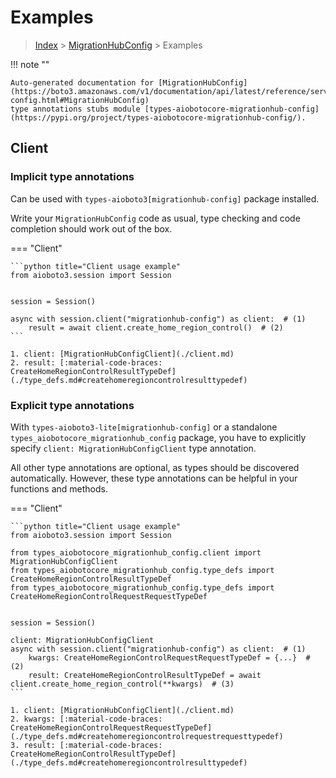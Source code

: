 # Examples

> [Index](../README.md) > [MigrationHubConfig](./README.md) > Examples

!!! note ""

    Auto-generated documentation for [MigrationHubConfig](https://boto3.amazonaws.com/v1/documentation/api/latest/reference/services/migrationhub-config.html#MigrationHubConfig)
    type annotations stubs module [types-aiobotocore-migrationhub-config](https://pypi.org/project/types-aiobotocore-migrationhub-config/).

## Client

### Implicit type annotations

Can be used with `types-aioboto3[migrationhub-config]` package installed.

Write your `MigrationHubConfig` code as usual,
type checking and code completion should work out of the box.



=== "Client"

    ```python title="Client usage example"
    from aioboto3.session import Session


    session = Session()

    async with session.client("migrationhub-config") as client:  # (1)
        result = await client.create_home_region_control()  # (2)
    ```

    1. client: [MigrationHubConfigClient](./client.md)
    2. result: [:material-code-braces: CreateHomeRegionControlResultTypeDef](./type_defs.md#createhomeregioncontrolresulttypedef) 






### Explicit type annotations

With `types-aioboto3-lite[migrationhub-config]`
or a standalone `types_aiobotocore_migrationhub_config` package, you have to explicitly specify
`client: MigrationHubConfigClient` type annotation.

All other type annotations are optional, as types should be discovered automatically.
However, these type annotations can be helpful in your functions and methods.


=== "Client"

    ```python title="Client usage example"
    from aioboto3.session import Session

    from types_aiobotocore_migrationhub_config.client import MigrationHubConfigClient
    from types_aiobotocore_migrationhub_config.type_defs import CreateHomeRegionControlResultTypeDef
    from types_aiobotocore_migrationhub_config.type_defs import CreateHomeRegionControlRequestRequestTypeDef


    session = Session()

    client: MigrationHubConfigClient
    async with session.client("migrationhub-config") as client:  # (1)
        kwargs: CreateHomeRegionControlRequestRequestTypeDef = {...}  # (2)
        result: CreateHomeRegionControlResultTypeDef = await client.create_home_region_control(**kwargs)  # (3)
    ```

    1. client: [MigrationHubConfigClient](./client.md)
    2. kwargs: [:material-code-braces: CreateHomeRegionControlRequestRequestTypeDef](./type_defs.md#createhomeregioncontrolrequestrequesttypedef) 
    3. result: [:material-code-braces: CreateHomeRegionControlResultTypeDef](./type_defs.md#createhomeregioncontrolresulttypedef) 






